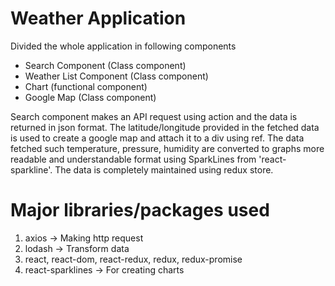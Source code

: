 # Weather Application

Divided the whole application in following components
  - Search Component (Class component)
  - Weather List Component (Class component)
  - Chart (functional component)
  - Google Map (Class component)
  
Search component makes an API request using action and the data is returned in json format.
The latitude/longitude provided in the fetched data is used to create a google map and attach it to a div using ref.
The data fetched such temperature, pressure, humidity are converted to graphs more readable and understandable format using SparkLines from 'react-sparkline'.
The data is completely maintained using redux store.

# Major libraries/packages used
1) axios -> Making http request
2) lodash -> Transform data
3) react, react-dom, react-redux, redux, redux-promise
4) react-sparklines -> For creating charts
  
